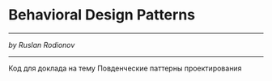 # Behavioral Design Patterns

___


 _by Ruslan Rodionov_ 

___

Код для доклада на тему Повденческие паттерны проектирования

